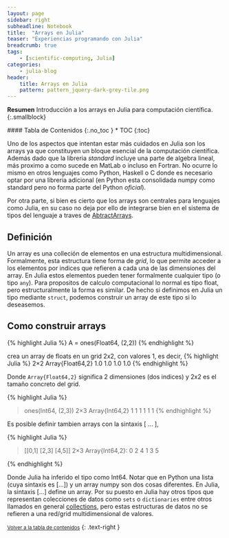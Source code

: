 ```yaml
---
layout: page
sidebar: right
subheadline: Notebook
title:  "Arrays en Julia"
teaser: "Experiencias programando con Julia"
breadcrumb: true
tags:
    - [scientific-computing, Julia]
categories:
    - julia-blog
header:
    title: Arrays en Julia
    pattern: pattern_jquery-dark-grey-tile.png
---
```


**Resumen**
Introducción a los arrays en Julia para computación científica.
{:.smallblock}

<div class="panel radius" markdown="1">
#### Tabla de Contenidos
{:.no_toc }
*  TOC
{:toc}
</div>

Uno de los aspectos que intentan estar más cuidados en Julia son los arrays ya que constituyen un bloque esencial de la computación científica. Además dado que la libreria *standard* incluye una parte de algebra lineal, más proximo a como sucede en MatLab o incluso en Fortran. No ocurre lo mismo en otros lenguajes como Python, Haskell o C donde es necesario optar por una libreria adicional (en Python esta consolidada numpy como standard pero no forma parte del Python *oficial*).

Por otra parte, si bien es cierto que los arrays son centrales para lenguajes como Julia, en su caso no deja por ello de integrarse bien en el sistema de tipos del lenguaje a traves de [AbtractArrays](https://docs.julialang.org/en/v1/base/arrays/#Core.AbstractArray). 

## Definición

Un array es una colleción de elementos en una estructura multidimensional. Formalmente, esta estructura tiene forma de *grid*, lo que permite acceder a los elementos por indices que refieren a cada una de las dimensiones del array. En Julia estos elementos pueden tener formalmente cualquier tipo (o tipo `any`). Para propositos de calculo computacional lo normal es tipo float, pero estructuralmente la forma es similar. De hecho si definimos en Julia un tipo mediante `struct`, podemos construir un array de este tipo si lo deseasemos.

## Como construir arrays

{% highlight Julia %}
A = ones(Float64, (2,2))
{% endhighlight %}

crea un array de floats en un grid 2x2, con valores 1, es decir,
{% highlight Julia %}
2×2 Array{Float64,2}
1.0   1.0
1.0   1.0
{% endhighlight %}

Donde `Array{Float64,2}` significa 2 dimensiones (dos indices) y 2x2 es el tamaño concreto del grid.

{% highlight Julia %}
> ones(Int64, (2,3))
2×3 Array{Int64,2}
1   1   1
1   1   1
{% endhighlight %}

Es posible definir tambien arrays con la sintaxis [ ... ],

{% highlight Julia %}

> [[0,1]  [2,3]  [4,5]]
2×3 Array{Int64,2}:
 0  2  4
 1  3  5
 
{% endhighlight %}

Donde Julia ha inferido el tipo como Int64. Notar que en Python una lista (cuya sintaxis es [...]) y un array numpy son dos cosas diferentes. En Julia, la sintaxis [...] define un array. Por su puesto en Julia hay otros tipos que representan colecciones de datos como `sets` o `dictionaries` entre otros llamados en general [collections](https://docs.julialang.org/en/v1/base/collections/), pero estas estructuras de datos no se refieren a una red/grid multidimensional de valores.






<small markdown="1">[Volver a la tabla de contenidos](#toc)</small>
{: .text-right }
